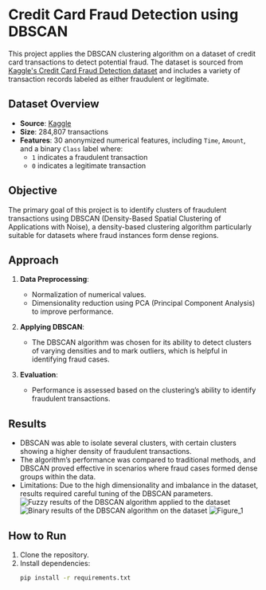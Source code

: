 # Credit Card Fraud Detection using DBSCAN

This project applies the DBSCAN clustering algorithm on a dataset of credit card transactions to detect potential fraud. The dataset is sourced from [Kaggle's Credit Card Fraud Detection dataset](https://www.kaggle.com/datasets/mlg-ulb/creditcardfraud) and includes a variety of transaction records labeled as either fraudulent or legitimate.

## Dataset Overview
- **Source**: [Kaggle](https://www.kaggle.com/datasets/mlg-ulb/creditcardfraud)
- **Size**: 284,807 transactions
- **Features**: 30 anonymized numerical features, including `Time`, `Amount`, and a binary `Class` label where:
  - `1` indicates a fraudulent transaction
  - `0` indicates a legitimate transaction

## Objective
The primary goal of this project is to identify clusters of fraudulent transactions using DBSCAN (Density-Based Spatial Clustering of Applications with Noise), a density-based clustering algorithm particularly suitable for datasets where fraud instances form dense regions.

## Approach
1. **Data Preprocessing**: 
   - Normalization of numerical values.
   - Dimensionality reduction using PCA (Principal Component Analysis) to improve performance.
   
2. **Applying DBSCAN**:
   - The DBSCAN algorithm was chosen for its ability to detect clusters of varying densities and to mark outliers, which is helpful in identifying fraud cases.

3. **Evaluation**:
   - Performance is assessed based on the clustering’s ability to identify fraudulent transactions.

## Results
- DBSCAN was able to isolate several clusters, with certain clusters showing a higher density of fraudulent transactions.
- The algorithm’s performance was compared to traditional methods, and DBSCAN proved effective in scenarios where fraud cases formed dense groups within the data.
- Limitations: Due to the high dimensionality and imbalance in the dataset, results required careful tuning of the DBSCAN parameters.
![Fuzzy results of the DBSCAN algorithm applied to the dataset](images/Figure-1.png)
![Binary results of the DBSCAN algorithm on the dataset](images/Figure-2.png)
![Figure_1](https://github.com/user-attachments/assets/65517b56-d179-47ee-a2f2-a62fb991ad7a)


## How to Run
1. Clone the repository.
2. Install dependencies:
   ```bash
   pip install -r requirements.txt
